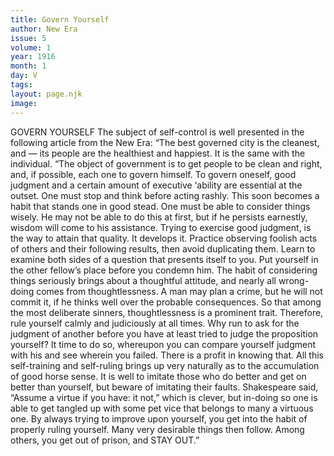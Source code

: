 ```yaml
---
title: Govern Yourself
author: New Era
issue: 5
volume: 1
year: 1916
month: 1
day: V
tags:
layout: page.njk
image:
---
```

GOVERN YOURSELF    The subject of self-control is well presented in the following article from the New Era: “The best governed city is the cleanest, and — its people are the healthiest and happiest. It is the same with the individual.    “The object of government is to get people to be clean and right, and, if possible, each one to govern himself. To govern oneself, good judgment and a certain amount of executive ‘ability are essential at the outset. One must stop and think before acting rashly. This soon becomes a habit that stands one in good stead. One must be able to consider things wisely. He may not be able to do this at first, but if he persists earnestly, wisdom will come to his assistance. Trying to exercise good judgment, is the way to attain that quality. It develops it. Practice observing foolish acts of others and their following results, then avoid duplicating them. Learn to examine both sides of a question that presents itself to you. Put yourself in the other fellow’s place before you condemn him. The habit of considering things seriously brings about a thoughtful attitude, and nearly all wrong-doing comes from thoughtlessness. A man may plan a crime, but he will not commit it, if he thinks well over the probable consequences. So that among the most deliberate sinners, thoughtlessness is a prominent trait.    Therefore, rule yourself calmly and judiciously at all times. Why run to ask for the judgment of another before you have at least tried to judge the proposition yourself? It time to do so, whereupon you can compare yourself judgment with his and see wherein you failed. There is a profit in knowing that. All this self-training and self-ruling brings up very naturally as to the accumulation of good horse sense. It is well to imitate those who do better and get on better than yourself, but beware of imitating their faults. Shakespeare said, “Assume a virtue if you have: it not,” which is clever, but in-doing so one is able to get tangled up with some pet vice that belongs to many a virtuous one. By always trying to improve upon yourself, you get into the habit of properly ruling yourself. Many very desirable things then follow. Among others, you get out of prison, and STAY OUT.” 




